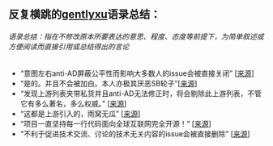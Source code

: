 ## 反复横跳的[gentlyxu](https://github.com/gentlyxu "gentlyxu")语录总结：
###### 语录总结：指在不修改原本所要表达的意思、程度、态度等前提下，为简单叙述或方便阅读而直接引用或总结得出的言论

>
- “意图左右anti-AD屏蔽公平性而影响大多数人的issue会被直接关闭” [[来源](https://github.com/privacy-protection-tools/anti-AD/issues/146)]
- “是的。并且不会被加白。本人亦极其厌恶SB轮子”[[来源](https://github.com/Mosney/anti-anti-AD)]
- “发现上游列表夹带私货并且anti-AD无法修正时，将会剔除此上游列表，不管它有多么著名，多么权威。” [[来源](https://github.com/privacy-protection-tools/anti-AD/issues/10)]
- “这都是上游引入的，雨窝无瓜” [[来源](https://github.com/privacy-protection-tools/anti-AD/issues/160)] 
- “项目一直坚持每一行代码面向全球互联网完全开源！” [[来源](https://github.com/privacy-protection-tools/anti-AD/issues/160)]
- “不利于促进技术交流、讨论的技术无关内容的issue会被直接删除” [[来源](https://github.com/privacy-protection-tools/anti-AD/issues/146)]

